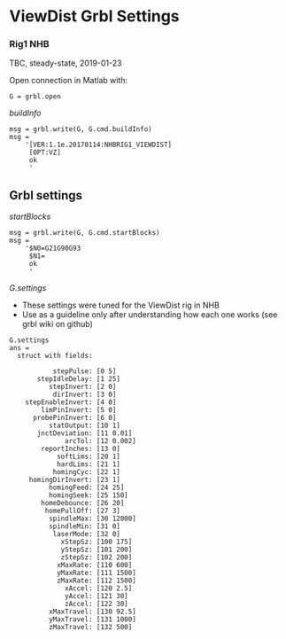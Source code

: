 # ViewDist Grbl Settings

### Rig1 NHB

TBC, steady-state, 2019-01-23

Open connection in Matlab with:
```
G = grbl.open
```

*buildInfo*
```
msg = grbl.write(G, G.cmd.buildInfo)
msg =
    '[VER:1.1e.20170114:NHBRIG1_VIEWDIST]
     [OPT:VZ]
     ok
     '
```

## Grbl settings


*startBlocks*
```
msg = grbl.write(G, G.cmd.startBlocks)
msg =
    '$N0=G21G90G93
     $N1=
     ok
     '
```


*G.settings*

- These settings were tuned for the ViewDist rig in NHB
- Use as a guideline only after understanding how each one works (see grbl wiki on github)


```
G.settings
ans = 
  struct with fields:

           stepPulse: [0 5]
       stepIdleDelay: [1 25]
          stepInvert: [2 0]
           dirInvert: [3 0]
    stepEnableInvert: [4 0]
        limPinInvert: [5 0]
      probePinInvert: [6 0]
          statOutput: [10 1]
       jnctDeviation: [11 0.01]
              arcTol: [12 0.002]
        reportInches: [13 0]
            softLims: [20 1]
            hardLims: [21 1]
           homingCyc: [22 1]
     homingDirInvert: [23 1]
          homingFeed: [24 25]
          homingSeek: [25 150]
        homeDebounce: [26 20]
         homePullOff: [27 3]
          spindleMax: [30 12000]
          spindleMin: [31 0]
           laserMode: [32 0]
             xStepSz: [100 175]
             yStepSz: [101 200]
             zStepSz: [102 200]
            xMaxRate: [110 600]
            yMaxRate: [111 1500]
            zMaxRate: [112 1500]
              xAccel: [120 2.5]
              yAccel: [121 30]
              zAccel: [122 30]
          xMaxTravel: [130 92.5]
          yMaxTravel: [131 1000]
          zMaxTravel: [132 500]
```



